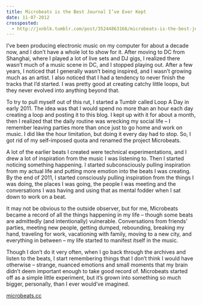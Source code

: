 ```yaml
---
title: Microbeats is the Best Journal I’ve Ever Kept
date: 11-07-2012
crossposted:
  - http://jxnblk.tumblr.com/post/35244863166/microbeats-is-the-best-journal-ive-ever-kept
---
```


I’ve been producing electronic music on my computer for about a decade now, and I don’t have a whole lot to show for it. After moving to DC from Shanghai, where I played a lot of live sets and DJ gigs, I realized there wasn’t much of a music scene in DC, and I stopped playing out. After a few years, I noticed that I generally wasn’t being inspired, and I wasn’t growing much as an artist. I also noticed that I had a tendency to never finish the tracks that I’d started. I was pretty good at creating catchy little loops, but they never evolved into anything beyond that.

To try to pull myself out of this rut, I started a Tumblr called Loop A Day in early 2011. The idea was that I would spend no more than an hour each day creating a loop and posting it to this blog. I kept up with it for about a month, then I realized that the daily routine was wrecking my social life – I remember leaving parties more than once just to go home and work on music. I did like the hour limitation, but doing it every day had to stop. So, I got rid of my self-imposed quota and renamed the project Microbeats.

A lot of the earlier beats I created were technical experimentations, and I drew a lot of inspiration from the music I was listening to. Then I started noticing something happening. I started subconsciously pulling inspiration from my actual life and putting more emotion into the beats I was creating. By the end of 2011, I started consciously pulling inspiration from the things I was doing, the places I was going, the people I was meeting and the conversations I was having and using that as mental fodder when I sat down to work on a beat.

It may not be obvious to the outside observer, but for me, Microbeats became a record of all the things happening in my life – though some beats are admittedly (and intentionally) vulnerable. Conversations from friends’ parties, meeting new people, getting dumped, rebounding, breaking my hand, traveling for work, vacationing with family, moving to a new city, and everything in between – my life started to manifest itself in the music.

Though I don’t do it very often, when I go back through the archives and listen to the beats, I start remembering things that I don’t think I would have otherwise – strange, nuanced emotions and small moments that my brain didn’t deem important enough to take good record of. Microbeats started off as a simple little experiment, but it’s grown into something so much bigger, personally, than I ever would’ve imagined.

[microbeats.cc](http://microbeats.cc)

